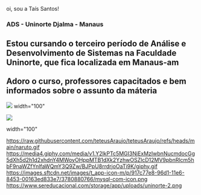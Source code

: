 oi, sou a Taís Santos!

<h3>ADS - Uninorte Djalma - Manaus</h3>
<h2>Estou cursando o terceiro período de Análise e Desenvolvimento de Sistemas na Faculdade Uninorte, que fica localizada em Manaus-am<br><br>Adoro o curso, professores capacitados e bem informados sobre o assunto da máteria</h2>

<img
  src="https://encrypted-tbn0.gstatic.com/images?q=tbn:ANd9GcRIBz0Bb97qJ3hwgfDwxh8xKXuF0cSknyh9najx4ARTsejRDEbu0KPNq6NL9yzocC47AY4&usqp=CAU">
  width="100"

<img src="https://images.sftcdn.net/images/t_app-icon-m/p/917c77e8-96d1-11e6-8453-00163ed833e7/3780880766/mysql-com-icon.png">

width="100"


https://raw.githubusercontent.com/teteusAraujo/teteusAraujo/refs/heads/main/naruto.gif
https://media4.giphy.com/media/v1.Y2lkPTc5MGI3NjExMzIwbnNucmdocGg5dXh5d2h1d2xhdnY4MWoyOHppMTB1dXk2YzhwOSZlcD12MV9pbnRlcm5hbF9naWZfYnlfaWQmY3Q9Zw/BJPpU8rrdrjoOaTi9K/giphy.gif
https://images.sftcdn.net/images/t_app-icon-m/p/917c77e8-96d1-11e6-8453-00163ed833e7/3780880766/mysql-com-icon.png
https://www.sereducacional.com/storage/app/uploads/uninorte-2.png
